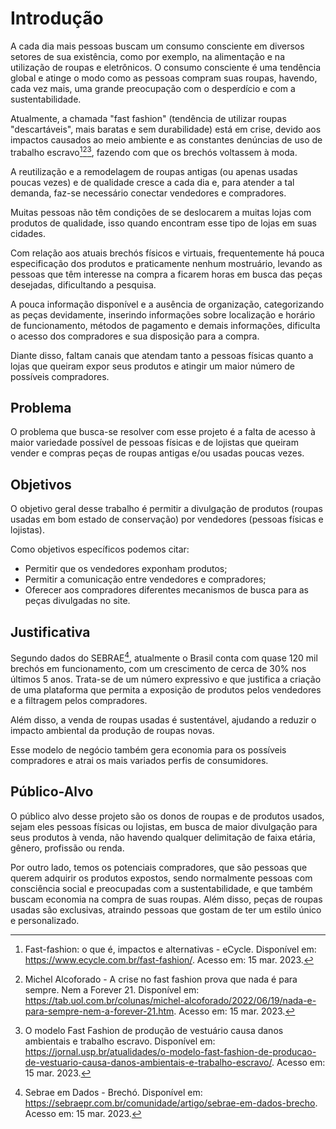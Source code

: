 # Introdução

A cada dia mais pessoas buscam um consumo consciente em diversos setores de sua existência, como por exemplo, na alimentação e na utilização de roupas e eletrônicos. O consumo consciente é uma tendência global e atinge o modo como as pessoas compram suas roupas, havendo, cada vez mais, uma grande preocupação com o desperdício e com a sustentabilidade.

Atualmente, a chamada "fast fashion" (tendência de utilizar roupas "descartáveis", mais baratas e sem durabilidade) está em crise, devido aos impactos causados ao meio ambiente e as constantes denúncias de uso de trabalho escravo[^1][^2][^3], fazendo com que os brechós voltassem à moda.

A reutilização e a remodelagem de roupas antigas (ou apenas usadas poucas vezes) e de qualidade cresce a cada dia e, para atender a tal demanda, faz-se necessário conectar vendedores e compradores.

Muitas pessoas não têm condições de se deslocarem a muitas lojas com produtos de qualidade, isso quando encontram esse tipo de lojas em suas cidades. 

Com relação aos atuais brechós físicos e virtuais, frequentemente há pouca especificação dos produtos e praticamente nenhum mostruário, levando as pessoas que têm interesse na compra a ficarem horas em busca das peças desejadas, dificultando a pesquisa.

A pouca informação disponível e a ausência de organização, categorizando as peças devidamente, inserindo informações sobre localização e horário de funcionamento, métodos de pagamento e demais informações, dificulta o acesso dos compradores e sua disposição para a compra.

Diante disso, faltam canais que atendam tanto a pessoas físicas quanto a lojas que queiram expor seus produtos e atingir um maior número de possíveis compradores.

[^1]: Fast-fashion: o que é, impactos e alternativas - eCycle. Disponível em: <https://www.ecycle.com.br/fast-fashion/>. Acesso em: 15 mar. 2023.
[^2]: Michel Alcoforado - A crise no fast fashion prova que nada é para sempre. Nem a Forever 21. Disponível em: <https://tab.uol.com.br/colunas/michel-alcoforado/2022/06/19/nada-e-para-sempre-nem-a-forever-21.htm>. Acesso em: 15 mar. 2023.
[^3]: O modelo Fast Fashion de produção de vestuário causa danos ambientais e trabalho escravo. Disponível em: <https://jornal.usp.br/atualidades/o-modelo-fast-fashion-de-producao-de-vestuario-causa-danos-ambientais-e-trabalho-escravo/>. Acesso em: 15 mar. 2023.


## Problema

O problema que busca-se resolver com esse projeto é a falta de acesso à maior variedade possível de pessoas físicas e de lojistas que queiram vender e compras peças de roupas antigas e/ou usadas poucas vezes.



## Objetivos

O objetivo geral desse trabalho é permitir a divulgação de produtos (roupas usadas em bom estado de conservação) por vendedores (pessoas físicas e lojistas).

Como objetivos específicos podemos citar:
- Permitir que os vendedores exponham produtos;
- Permitir a comunicação entre vendedores e compradores;
- Oferecer aos compradores diferentes mecanismos de busca para as peças divulgadas no site.



## Justificativa 

Segundo dados do SEBRAE[^4], atualmente o Brasil conta com quase 120 mil brechós em funcionamento, com um crescimento de cerca de 30% nos últimos 5 anos. Trata-se de um número expressivo e que justifica a criação de uma plataforma que permita a exposição de produtos pelos vendedores e a filtragem pelos compradores.

Além disso, a venda de roupas usadas é sustentável, ajudando a reduzir o impacto ambiental da produção de roupas novas.

Esse modelo de negócio também gera economia para os possíveis compradores e atrai os mais variados perfis de consumidores.

[^4]: Sebrae em Dados - Brechó. Disponível em: <https://sebraepr.com.br/comunidade/artigo/sebrae-em-dados-brecho>. Acesso em: 15 mar. 2023.


## Público-Alvo 

O público alvo desse projeto são os donos de roupas e de produtos usados, sejam eles pessoas físicas ou lojistas, em busca de maior divulgação para seus produtos à venda, não havendo qualquer delimitação de faixa etária, gênero, profissão ou renda.

Por outro lado, temos os potenciais compradores, que são pessoas que querem adquirir os produtos expostos, sendo normalmente pessoas com consciência social e preocupadas com a sustentabilidade, e que também buscam economia na compra de suas roupas. Além disso, peças de roupas usadas são exclusivas, atraindo pessoas que gostam de ter um estilo único e personalizado.
